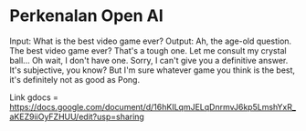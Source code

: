 # Perkenalan Open AI

Input: What is the best video game ever?
Output: Ah, the age-old question. The best video game ever? That's a tough one. Let me consult my crystal ball... Oh wait, I don't have one. Sorry, I can't give you a definitive answer. It's subjective, you know? But I'm sure whatever game you think is the best, it's definitely not as good as Pong.

Link gdocs = <https://docs.google.com/document/d/16hKILqmJELqDnrmvJ6kp5LmshYxR_aKEZ9iiOyFZHUU/edit?usp=sharing>
